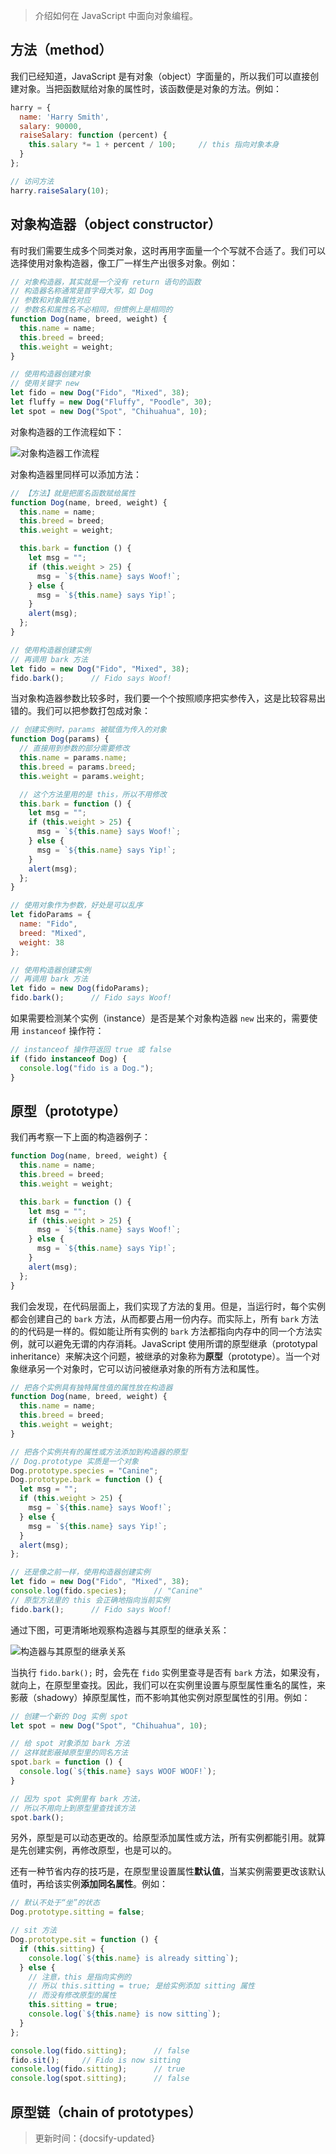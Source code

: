 > 介绍如何在 JavaScript 中面向对象编程。

## 方法（method）

我们已经知道，JavaScript 是有对象（object）字面量的，所以我们可以直接创建对象。当把函数赋给对象的属性时，该函数便是对象的方法。例如：

```js
harry = {
  name: 'Harry Smith',
  salary: 90000,
  raiseSalary: function (percent) {
    this.salary *= 1 + percent / 100;     // this 指向对象本身
  }
};

// 访问方法
harry.raiseSalary(10);
```

## 对象构造器（object constructor）

有时我们需要生成多个同类对象，这时再用字面量一个个写就不合适了。我们可以选择使用对象构造器，像工厂一样生产出很多对象。例如：

```js
// 对象构造器，其实就是一个没有 return 语句的函数
// 构造器名称通常是首字母大写，如 Dog
// 参数和对象属性对应
// 参数名和属性名不必相同，但惯例上是相同的
function Dog(name, breed, weight) {
  this.name = name;
  this.breed = breed;
  this.weight = weight;
}

// 使用构造器创建对象
// 使用关键字 new
let fido = new Dog("Fido", "Mixed", 38);
let fluffy = new Dog("Fluffy", "Poodle", 30);
let spot = new Dog("Spot", "Chihuahua", 10);
```
对象构造器的工作流程如下：

![对象构造器工作流程](../_images/对象构造器工作流程.svg ':size=600')

对象构造器里同样可以添加方法：

```js
// 【方法】就是把匿名函数赋给属性
function Dog(name, breed, weight) {
  this.name = name;
  this.breed = breed;
  this.weight = weight;

  this.bark = function () {
    let msg = "";
    if (this.weight > 25) {
      msg = `${this.name} says Woof!`;
    } else {
      msg = `${this.name} says Yip!`;
    }
    alert(msg);
  };
}

// 使用构造器创建实例
// 再调用 bark 方法
let fido = new Dog("Fido", "Mixed", 38);
fido.bark();      // Fido says Woof!
```

当对象构造器参数比较多时，我们要一个个按照顺序把实参传入，这是比较容易出错的。我们可以把参数打包成对象：

```js
// 创建实例时，params 被赋值为传入的对象
function Dog(params) {
  // 直接用到参数的部分需要修改
  this.name = params.name;
  this.breed = params.breed;
  this.weight = params.weight;

  // 这个方法里用的是 this，所以不用修改
  this.bark = function () {
    let msg = "";
    if (this.weight > 25) {
      msg = `${this.name} says Woof!`;
    } else {
      msg = `${this.name} says Yip!`;
    }
    alert(msg);
  };
}

// 使用对象作为参数，好处是可以乱序
let fidoParams = {
  name: "Fido",
  breed: "Mixed",
  weight: 38
};

// 使用构造器创建实例
// 再调用 bark 方法
let fido = new Dog(fidoParams);
fido.bark();      // Fido says Woof!
```

如果需要检测某个实例（instance）是否是某个对象构造器 `new` 出来的，需要使用 `instanceof` 操作符：

```js
// instanceof 操作符返回 true 或 false
if (fido instanceof Dog) {
  console.log("fido is a Dog.");
}
```

## 原型（prototype）

我们再考察一下上面的构造器例子：

```js
function Dog(name, breed, weight) {
  this.name = name;
  this.breed = breed;
  this.weight = weight;

  this.bark = function () {
    let msg = "";
    if (this.weight > 25) {
      msg = `${this.name} says Woof!`;
    } else {
      msg = `${this.name} says Yip!`;
    }
    alert(msg);
  };
}
```

我们会发现，在代码层面上，我们实现了方法的复用。但是，当运行时，每个实例都会创建自己的 `bark` 方法，从而都要占用一份内存。而实际上，所有 `bark` 方法的的代码是一样的。假如能让所有实例的 `bark` 方法都指向内存中的同一个方法实例，就可以避免无谓的内存消耗。JavaScript 使用所谓的原型继承（prototypal inheritance）来解决这个问题，被继承的对象称为**原型**（prototype）。当一个对象继承另一个对象时，它可以访问被继承对象的所有方法和属性。

```js
// 把各个实例具有独特属性值的属性放在构造器
function Dog(name, breed, weight) {
  this.name = name;
  this.breed = breed;
  this.weight = weight;
}

// 把各个实例共有的属性或方法添加到构造器的原型
// Dog.prototype 实质是一个对象
Dog.prototype.species = "Canine";
Dog.prototype.bark = function () {
  let msg = "";
  if (this.weight > 25) {
    msg = `${this.name} says Woof!`;
  } else {
    msg = `${this.name} says Yip!`;
  }
  alert(msg);
};

// 还是像之前一样，使用构造器创建实例
let fido = new Dog("Fido", "Mixed", 38);
console.log(fido.species);      // "Canine"
// 原型方法里的 this 会正确地指向当前实例
fido.bark();      // Fido says Woof!
```

通过下图，可更清晰地观察构造器与其原型的继承关系：

![构造器与其原型的继承关系](../_images/prototype.svg ':size=600')

当执行 `fido.bark();` 时，会先在 `fido` 实例里查寻是否有 `bark` 方法，如果没有，就向上，在原型里查找。因此，我们可以在实例里设置与原型属性重名的属性，来影蔽（shadowy）掉原型属性，而不影响其他实例对原型属性的引用。例如：

```js
// 创建一个新的 Dog 实例 spot
let spot = new Dog("Spot", "Chihuahua", 10);

// 给 spot 对象添加 bark 方法
// 这样就影蔽掉原型里的同名方法
spot.bark = function () {
  console.log(`${this.name} says WOOF WOOF!`);
}

// 因为 spot 实例里有 bark 方法，
// 所以不用向上到原型里查找该方法
spot.bark();
```

另外，原型是可以动态更改的。给原型添加属性或方法，所有实例都能引用。就算是先创建实例，再修改原型，也是可以的。

还有一种节省内存的技巧是，在原型里设置属性**默认值**，当某实例需要更改该默认值时，再给该实例**添加同名属性**。例如：

```js
// 默认不处于“坐”的状态
Dog.prototype.sitting = false;

// sit 方法
Dog.prototype.sit = function () {
  if (this.sitting) {
    console.log(`${this.name} is already sitting`);
  } else {
    // 注意，this 是指向实例的
    // 所以 this.sitting = true; 是给实例添加 sitting 属性
    // 而没有修改原型的属性
    this.sitting = true;
    console.log(`${this.name} is now sitting`);
  }
};

console.log(fido.sitting);      // false
fido.sit();     // Fido is now sitting
console.log(fido.sitting);      // true
console.log(spot.sitting);      // false
```

## 原型链（chain of prototypes）











> 更新时间：{docsify-updated}